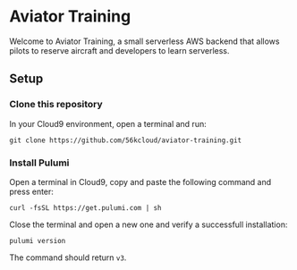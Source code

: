 # Aviator Training

Welcome to Aviator Training, a small serverless AWS backend that allows pilots to reserve aircraft and developers to learn serverless.

## Setup

### Clone this repository
In your Cloud9 environment, open a terminal and run:
```
git clone https://github.com/56kcloud/aviator-training.git
```

### Install Pulumi
Open a terminal in Cloud9, copy and paste the following command and press enter:
```
curl -fsSL https://get.pulumi.com | sh
```

Close the terminal and open a new one and verify a successfull installation:
```
pulumi version
```
The command should return `v3`.

